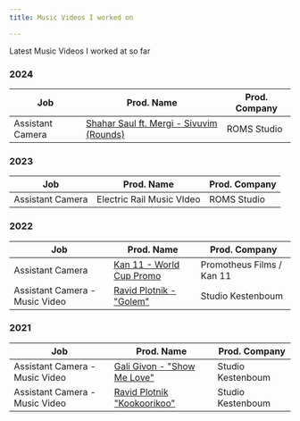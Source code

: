 ```yaml
---
title: Music Videos I worked on 

---
```

 Latest Music Videos I worked at so far 

### 2024
| Job| Prod. Name | Prod. Company |
| ------ | ------ | ------ |
| Assistant Camera | [Shahar Saul ft. Mergi - Sivuvim (Rounds)](https://www.youtube.com/watch?v=PS6Woe3eTJE) | ROMS Studio 
### 2023
| Job| Prod. Name | Prod. Company |
| ------ | ------ | ------ |
| Assistant Camera | Electric Rail Music VIdeo | ROMS Studio |

### 2022
| Job| Prod. Name | Prod. Company |
| ------ | ------ | ------ |
|Assistant Camera | [Kan 11 - World Cup Promo](https://www.youtube.com/watch?v=0U2iXhn17y4) | Promotheus Films / Kan 11 |
|Assistant Camera - Music Video|[Ravid Plotnik - "Golem"](https://www.youtube.com/watch?v=nAwJSF2TE_s)|Studio Kestenboum

### 2021
| Job| Prod. Name | Prod. Company |
| ------ | ------ | ------ |
|Assistant Camera - Music Video |[Gali Givon - "Show Me Love"](https://www.youtube.com/watch?v=AZGJdENmsJI)|Studio Kestenboum
|Assistant Camera - Music Video|[Ravid Plotnik "Kookoorikoo"](https://www.youtube.com/watch?v=bLdjQJUY0VM)|Studio Kestenboum



